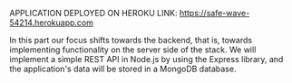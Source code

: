 APPLICATION DEPLOYED ON HEROKU 
LINK: https://safe-wave-54214.herokuapp.com

In this part our focus shifts towards the backend, that is, towards implementing functionality on the server side of the stack. We will implement a simple REST API in Node.js by using the Express library, and the application's data will be stored in a MongoDB database.

